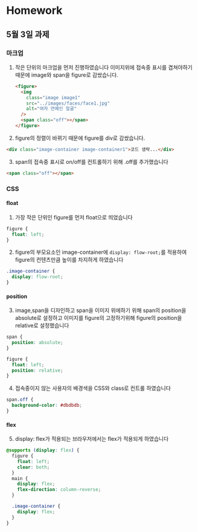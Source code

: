# Homework

## 5월 3일 과제

### 마크업

1. 작은 단위의 마크업을 먼저 진행하였습니다
   이미지위에 접속중 표시를 겹쳐야하기 때문에
   image와 span을 figure로 감쌌습니다.

   ```html
   <figure>
     <img
       class="image image1"
       src="../images/faces/face1.jpg"
       alt="여자 연예인 얼굴"
     />
     <span class="off"></span>
   </figure>
   ```

2. figure의 정렬이 바뀌기 때문에 figure를 div로 감쌌습니다.

```html
<div class="image-container image-container1">코드 생략...</div>
```

3. span의 접속중 표시로 on/off를 컨트롤하기 위해 .off를 추가했습니다

```html
<span class="off"></span>
```

### CSS

#### float

1. 가장 작은 단위인 figure를 먼저 float으로 띄었습니다

```css
figure {
  float: left;
}
```

2. figure의 부모요소인 image-container에 `display: flow-root;`를 적용하여
   figure의 컨텐츠만큼 높이를 차지하게 하였습니다

```css
.image-container {
  display: flow-root;
}
```

#### position

3. image,span을 디자인하고
   span을 이미지 위에하기 위해 span의 position을 absolute로 설정하고
   이미지를 figure의 고정하기위해 figure의 position을 relative로 설정했습니다

```css
span {
  position: absolute;
}

figure {
  float: left;
  position: relative;
}
```

4. 접속중이지 않는 사용자의 배경색을 CSS와 class로 컨트롤 하였습니다

```css
span.off {
  background-color: #dbdbdb;
}
```

#### flex

5. display: flex가 적용되는 브라우저에서는 flex가 적용되게 하였습니다

```css
@supports (display: flex) {
  figure {
    float: left;
    clear: both;
  }
  main {
    display: flex;
    flex-direction: column-reverse;
  }

  .image-container {
    display: flex;
  }
}
```

